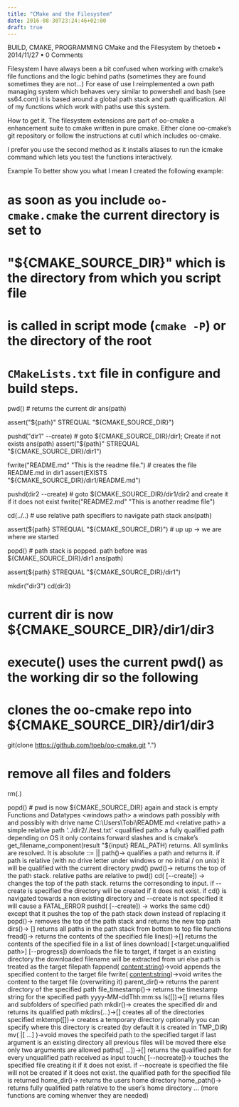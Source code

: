 ```yaml
---
title: "CMake and the Filesystem"
date: 2016-08-30T23:24:46+02:00
draft: true
---
```


BUILD, CMAKE, PROGRAMMING
CMake and the Filesystem
by thetoeb • 2014/11/27 • 0 Comments

Filesystem
I have always been a bit confused when working with cmake’s file functions and the logic behind paths (sometimes they are found sometimes they are not…) For ease of use I reimplemented a own path managing system which behaves very similar to powershell and bash (see ss64.com) it is based around a global path stack and path qualification. All of my functions which work with paths use this system.

How to get it.
The filesystem extensions are part of oo-cmake a enhancement suite to cmake written in pure cmake. Either clone oo-cmake’s git repository or follow the instructions at cutil which includes oo-cmake.

I prefer you use the second method as it installs aliases to run the icmake command which lets you test the functions interactively.

Example
To better show you what I mean I created the following example:

# as soon as you include `oo-cmake.cmake` the current directory is set to 
# "${CMAKE_SOURCE_DIR}" which is the directory from which you script file 
# is called in script mode (`cmake -P`) or the directory of the root 
# `CMakeLists.txt` file in configure and build steps.
pwd() # returns the current dir
ans(path)

assert("${path}" STREQUAL "${CMAKE_SOURCE_DIR}")


pushd("dir1" --create) # goto  ${CMAKE_SOURCE_DIR}/dir1; Create if not exists
ans(path)
assert("${path}" STREQUAL "${CMAKE_SOURCE_DIR}/dir1")

fwrite("README.md" "This is the readme file.") # creates the file README.md in dir1
assert(EXISTS "${CMAKE_SOURCE_DIR}/dir1/README.md") 


pushd(dir2 --create) # goto ${CMAKE_SOURCE_DIR}/dir1/dir2 and create it if it does not exist
fwrite("README2.md" "This is another readme file")

cd(../..) # use relative path specifiers to navigate path stack
ans(path)

assert(${path} STREQUAL "${CMAKE_SOURCE_DIR}") # up up -> we are where we started

popd() # path stack is popped. path before was ${CMAKE_SOURCE_DIR}/dir1
ans(path)

assert(${path} STREQUAL "${CMAKE_SOURCE_DIR}/dir1")


mkdir("dir3")
cd(dir3)
# current dir is now ${CMAKE_SOURCE_DIR}/dir1/dir3

# execute() uses the current pwd() as the working dir so the following
# clones the oo-cmake repo into ${CMAKE_SOURCE_DIR}/dir1/dir3
git(clone https://github.com/toeb/oo-cmake.git ".")


# remove all files and folders
rm(.)


popd() # pwd is now ${CMAKE_SOURCE_DIR} again and stack is empty
Functions and Datatypes
<windows path> a windows path possibly with and possibly with drive name C:\Users\Tobi\README.md
<relative path> a simple relative path ‘../dir2/./test.txt’
<qualified path> a fully qualified path depending on OS it only contains forward slashes and is cmake’s get_filename_component(result "${input} REAL_PATH) returns. All symlinks are resolved. It is absolute
<unqualified path> ::= <windows path>|<relative path>|<qualified path>
path(<unqualified path>)-><qualified path> qualifies a path and returns it. if path is relative (with no drive letter under windows or no initial / on unix) it will be qualified with the current directory pwd()
pwd()-> <qualified path> returns the top of the path stack. relative paths are relative to pwd()
cd(<unqualified> [--create]) -> <qualified path> changes the top of the path stack. returns the <qualified path> corresonding to input. if --create is specified the directory will be created if it does not exist. if cd() is navigated towards a non existing directory and --create is not specified it will cause a FATAL_ERROR
pushd(<unqualified path> [--create]) -> <qualified path> works the same cd() except that it pushes the top of the path stack down instead of replacing it
popd()-><qualified path> removes the top of the path stack and returns the new top path
dirs()-> <qualified path>[] returns all paths in the path stack from bottom to top
file functions
fread(<unqualified path>)-><string> returns the contents of the specified file
lines(<unqualified path>)-><string>[] returns the contents of the specified file in a list of lines
download(<uri> [<target:unqualified path>] [--progress]) downloads the file to target, if target is an existing directory the downloaded filename will be extracted from uri else path is treated as the target filepath
fappend(<unqualified path> <content:string>)->void appends the specified content to the target file
fwrite(<unqualified path> <content:string>)->void writes the content to the target file (overwriting it)
parent_dir(<unqualified path>)-><qualified path> returns the parent directory of the specified path
file_timestamp(<unqualified path>)-><timestampstring> returns the timestamp string for the specified path yyyy-MM-ddThh:mm:ss
ls([<unqualified path>])-><qualified path>[] returns files and subfolders of specified path
mkdir(<unqualified path>)-><qualfied path> creates the specified dir and returns its qualified path
mkdirs(<unqualified path>...)-><qualified path>[] creates all of the directories specified
mktemp([<unqualified path>])-><qualified path> creates a temporary directory optionally you can specify where this directory is created (by default it is created in TMP_DIR)
mv(<sourcefile> <targetfile>|[<sourcefile> ...] <existing targetdir>)->void moves the specifeid path to the specified target if last argument is an existing directory all previous files will be moved there else only two arguments are allowed
paths([<unqualified path> ...])-><qualified path>[] returns the qualified path for every unqualified path received as input
touch(<unqualified path> [--nocreate])-><qualified path> touches the specified file creating it if it does not exist. if --nocreate is specified the file will not be created if it does not exist. the qualified path for the specified file is returned
home_dir()-><qualified path> returns the users home directory
home_path(<relative path>)-><qualified path> returns fully qualified path relative to the user’s home directory
… (more functions are coming whenver they are needed)